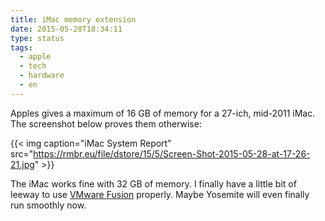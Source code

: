```yaml
---
title: iMac memory extension
date: 2015-05-28T18:34:11
type: status
tags:
  - apple
  - tech
  - hardware
  - en
---
```


Apples gives a maximum of 16 GB of memory for a 27-ich, mid-2011 iMac. The screenshot below proves them otherwise:

{{< img caption="iMac System Report" src="https://rmbr.eu/file/dstore/15/5/Screen-Shot-2015-05-28-at-17-26-21.jpg" >}}

The iMac works fine with 32 GB of memory. I finally have a little bit of leeway to use [VMware Fusion](http://www.vmware.com/products/fusion-pro) properly. Maybe Yosemite will even finally run smoothly now.
